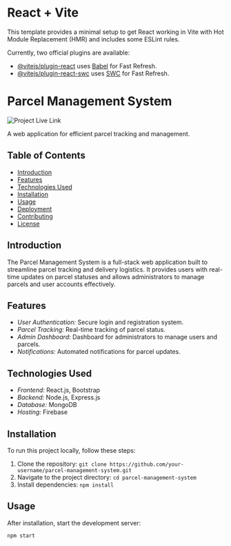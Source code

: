 # React + Vite

This template provides a minimal setup to get React working in Vite with Hot
Module Replacement (HMR) and includes some ESLint rules.

Currently, two official plugins are available:

- [@vitejs/plugin-react](https://github.com/vitejs/vite-plugin-react/blob/main/packages/plugin-react/README.md)
  uses [Babel](https://babeljs.io/) for Fast Refresh.
- [@vitejs/plugin-react-swc](https://github.com/vitejs/vite-plugin-react-swc)
  uses [SWC](https://swc.rs/) for Fast Refresh.

# Parcel Management System

![Project Live Link](https://bistro-boss-rastaurent.web.app/)

A web application for efficient parcel tracking and management.

## Table of Contents

- [Introduction](#introduction)
- [Features](#features)
- [Technologies Used](#technologies-used)
- [Installation](#installation)
- [Usage](#usage)
- [Deployment](#deployment)
- [Contributing](#contributing)
- [License](#license)

## Introduction

The Parcel Management System is a full-stack web application built to streamline
parcel tracking and delivery logistics. It provides users with real-time updates
on parcel statuses and allows administrators to manage parcels and user accounts
effectively.

## Features

- _User Authentication:_ Secure login and registration system.
- _Parcel Tracking:_ Real-time tracking of parcel status.
- _Admin Dashboard:_ Dashboard for administrators to manage users and parcels.
- _Notifications:_ Automated notifications for parcel updates.

## Technologies Used

- _Frontend:_ React.js, Bootstrap
- _Backend:_ Node.js, Express.js
- _Database:_ MongoDB
- _Hosting:_ Firebase

## Installation

To run this project locally, follow these steps:

1. Clone the repository:
   `git clone https://github.com/your-username/parcel-management-system.git`
2. Navigate to the project directory: `cd parcel-management-system`
3. Install dependencies: `npm install`

## Usage

After installation, start the development server:

```bash
npm start
```

